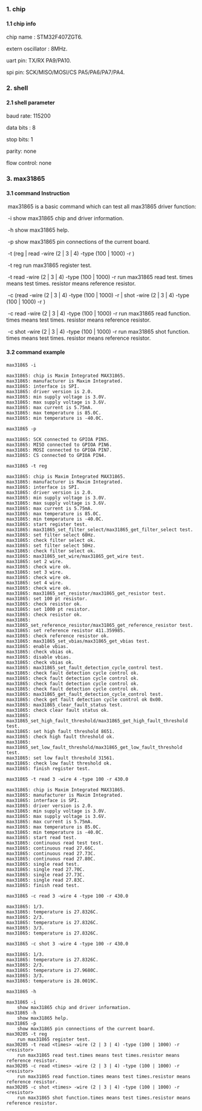 ### 1. chip

#### 1.1 chip info

chip name : STM32F407ZGT6.

extern oscillator : 8MHz.

uart pin: TX/RX PA9/PA10.

spi pin: SCK/MISO/MOSI/CS  PA5/PA6/PA7/PA4.

### 2. shell

#### 2.1 shell parameter

baud rate: 115200

data bits : 8

stop bits: 1

parity: none

flow control: none

### 3. max31865

#### 3.1 command Instruction

​          max31865 is a basic command which can test all max31865 driver function:

​           -i        show max31865 chip and driver information.

​           -h       show max31865 help.

​           -p       show max31865 pin connections of the current board.

​           -t (reg | read <times> -wire (2 | 3 | 4) -type (100 | 1000) -r <resistor>)

​           -t  reg        run max31865 register test.

​           -t read <times> -wire (2 | 3 | 4) -type (100 | 1000) -r <resistor>        run max31865 read test. times means test times. resistor means reference resistor.

​           -c (read  <times> -wire (2 | 3 | 4) -type (100 | 1000) -r <resistor> | shot <times> -wire (2 | 3 | 4) -type (100 | 1000) -r <resistor>)

​           -c read  <times> -wire (2 | 3 | 4) -type (100 | 1000) -r <resistor>        run max31865 read function. times means test times. resistor means reference resistor.

​           -c shot  <times> -wire (2 | 3 | 4) -type (100 | 1000) -r <resistor>        run max31865 shot function. times means test times. resistor means reference resistor.

#### 3.2 command example

```shell
max31865 -i

max31865: chip is Maxim Integrated MAX31865.
max31865: manufacturer is Maxim Integrated.
max31865: interface is SPI.
max31865: driver version is 2.0.
max31865: min supply voltage is 3.0V.
max31865: max supply voltage is 3.6V.
max31865: max current is 5.75mA.
max31865: max temperature is 85.0C.
max31865: min temperature is -40.0C.
```

```shell
max31865 -p

max31865: SCK connected to GPIOA PIN5.
max31865: MISO connected to GPIOA PIN6.
max31865: MOSI connected to GPIOA PIN7.
max31865: CS connected to GPIOA PIN4.
```

```shell
max31865 -t reg

max31865: chip is Maxim Integrated MAX31865.
max31865: manufacturer is Maxim Integrated.
max31865: interface is SPI.
max31865: driver version is 2.0.
max31865: min supply voltage is 3.0V.
max31865: max supply voltage is 3.6V.
max31865: max current is 5.75mA.
max31865: max temperature is 85.0C.
max31865: min temperature is -40.0C.
max31865: start register test.
max31865: max31865_set_filter_select/max31865_get_filter_select test.
max31865: set filter select 60Hz.
max31865: check filter select ok.
max31865: set filter select 50Hz.
max31865: check filter select ok.
max31865: max31865_set_wire/max31865_get_wire test.
max31865: set 2 wire.
max31865: check wire ok.
max31865: set 3 wire.
max31865: check wire ok.
max31865: set 4 wire.
max31865: check wire ok.
max31865: max31865_set_resistor/max31865_get_resistor test.
max31865: set 100 pt resistor.
max31865: check resistor ok.
max31865: set 1000 pt resistor.
max31865: check resistor ok.
max31865: max31865_set_reference_resistor/max31865_get_reference_resistor test.
max31865: set reference resistor 411.359985.
max31865: check reference resistor ok.
max31865: max31865_set_vbias/max31865_get_vbias test.
max31865: enable vbias.
max31865: check vbias ok.
max31865: disable vbias.
max31865: check vbias ok.
max31865: max31865_set_fault_detection_cycle_control test.
max31865: check fault detection cycle control ok.
max31865: check fault detection cycle control ok.
max31865: check fault detection cycle control ok.
max31865: check fault detection cycle control ok.
max31865: max31865_get_fault_detection_cycle_control test.
max31865: check get fault detection cycle control ok 0x00.
max31865: max31865_clear_fault_status test.
max31865: check clear fault status ok.
max31865: max31865_set_high_fault_threshold/max31865_get_high_fault_threshold test.
max31865: set high fault threshold 8651.
max31865: check high fault threshold ok.
max31865: max31865_set_low_fault_threshold/max31865_get_low_fault_threshold test.
max31865: set low fault threshold 31561.
max31865: check low fault threshold ok.
max31865: finish register test.
```

```shell
max31865 -t read 3 -wire 4 -type 100 -r 430.0

max31865: chip is Maxim Integrated MAX31865.
max31865: manufacturer is Maxim Integrated.
max31865: interface is SPI.
max31865: driver version is 2.0.
max31865: min supply voltage is 3.0V.
max31865: max supply voltage is 3.6V.
max31865: max current is 5.75mA.
max31865: max temperature is 85.0C.
max31865: min temperature is -40.0C.
max31865: start read test.
max31865: continuous read test test.
max31865: continuous read 27.66C.
max31865: continuous read 27.73C.
max31865: continuous read 27.80C.
max31865: single read test.
max31865: single read 27.70C.
max31865: single read 27.73C.
max31865: single read 27.83C.
max31865: finish read test.
```

```shell
max31865 -c read 3 -wire 4 -type 100 -r 430.0

max31865: 1/3.
max31865: temperature is 27.8326C.
max31865: 2/3.
max31865: temperature is 27.8326C.
max31865: 3/3.
max31865: temperature is 27.8326C.
```

```shell
max31865 -c shot 3 -wire 4 -type 100 -r 430.0

max31865: 1/3.
max31865: temperature is 27.8326C.
max31865: 2/3.
max31865: temperature is 27.9680C.
max31865: 3/3.
max31865: temperature is 28.0019C.
```

```shell
max31865 -h

max31865 -i
	show max31865 chip and driver information.
max31865 -h
	show max31865 help.
max31865 -p
	show max31865 pin connections of the current board.
max30205 -t reg
	run max31865 register test.
max30205 -t read <times> -wire (2 | 3 | 4) -type (100 | 1000) -r <resistor>
	run max31865 read test.times means test times.resistor means reference resistor.
max30205 -c read <times> -wire (2 | 3 | 4) -type (100 | 1000) -r <resistor>
	run max31865 read function.times means test times.resistor means reference resistor.
max30205 -c shot <times> -wire (2 | 3 | 4) -type (100 | 1000) -r <resistor>
	run max31865 shot function.times means test times.resistor means reference resistor.
```

